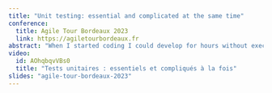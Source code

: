 ```yaml
---
title: "Unit testing: essential and complicated at the same time"
conference: 
  title: Agile Tour Bordeaux 2023
  link: https://agiletourbordeaux.fr
abstract: "When I started coding I could develop for hours without executing my code. Then, I needed to debug it for hours. It wasn't funny! I discovered what was testing and I understood its benefits. However, it wasn't easy to write my first tests. We can make many mistakes that make tests hard to write and maintain. I would like to present to you what I have learned over the last few years to help you write tests."
video:
  id: AOhqbqvVBs0
  title: "Tests unitaires : essentiels et compliqués à la fois"
slides: "agile-tour-bordeaux-2023"
---
```

